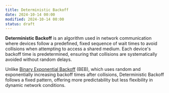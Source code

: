 ```yaml
---
title: Deterministic Backoff
date: 2024-10-14 00:00
modified: 2024-10-14 00:00
status: draft
---
```


**Deterministic Backoff** is an algorithm used in network communication where devices follow a predefined, fixed sequence of wait times to avoid collisions when attempting to access a shared medium. Each device's backoff time is predetermined, ensuring that collisions are systematically avoided without random delays.

Unlike [Binary Exponential Backoff](binary-exponential-backoff.md) (BEB), which uses random and exponentially increasing backoff times after collisions, Deterministic Backoff follows a fixed pattern, offering more predictability but less flexibility in dynamic network conditions.